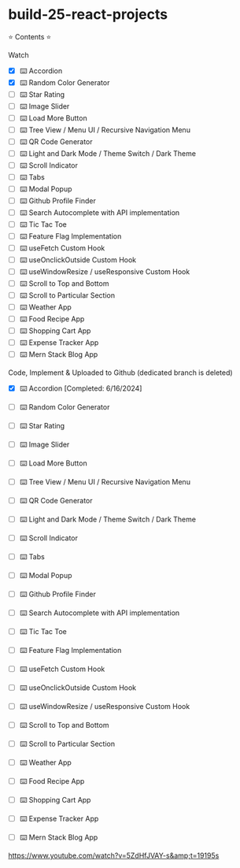 # build-25-react-projects

⭐️ Contents ⭐️

Watch
- [x] ⌨️ Accordion
- [x] ⌨️ Random Color Generator
- [ ] ⌨️ Star Rating
- [ ] ⌨️ Image Slider
- [ ] ⌨️ Load More Button
- [ ] ⌨️ Tree View / Menu UI / Recursive Navigation Menu
- [ ] ⌨️ QR Code Generator
- [ ] ⌨️ Light and Dark Mode / Theme Switch / Dark Theme
- [ ] ⌨️ Scroll Indicator
- [ ] ⌨️ Tabs
- [ ] ⌨️ Modal Popup
- [ ] ⌨️ Github Profile Finder
- [ ] ⌨️ Search Autocomplete with API implementation
- [ ] ⌨️ Tic Tac Toe
- [ ] ⌨️ Feature Flag Implementation
- [ ] ⌨️ useFetch Custom Hook
- [ ] ⌨️ useOnclickOutside Custom Hook
- [ ] ⌨️ useWindowResize / useResponsive Custom Hook
- [ ] ⌨️ Scroll to Top and Bottom
- [ ] ⌨️ Scroll to Particular Section
- [ ] ⌨️ Weather App
- [ ] ⌨️ Food Recipe App
- [ ] ⌨️ Shopping Cart App
- [ ] ⌨️ Expense Tracker App
- [ ] ⌨️ Mern Stack Blog App

Code, Implement & Uploaded to Github (dedicated branch is deleted)
- [x] ⌨️ Accordion [Completed: 6/16/2024]
- [ ] ⌨️ Random Color Generator
- [ ] ⌨️ Star Rating
- [ ] ⌨️ Image Slider
- [ ] ⌨️ Load More Button
- [ ] ⌨️ Tree View / Menu UI / Recursive Navigation Menu
- [ ] ⌨️ QR Code Generator
- [ ] ⌨️ Light and Dark Mode / Theme Switch / Dark Theme
- [ ] ⌨️ Scroll Indicator
- [ ] ⌨️ Tabs
- [ ] ⌨️ Modal Popup
- [ ] ⌨️ Github Profile Finder
- [ ] ⌨️ Search Autocomplete with API implementation
- [ ] ⌨️ Tic Tac Toe
- [ ] ⌨️ Feature Flag Implementation
- [ ] ⌨️ useFetch Custom Hook
- [ ] ⌨️ useOnclickOutside Custom Hook
- [ ] ⌨️ useWindowResize / useResponsive Custom Hook
- [ ] ⌨️ Scroll to Top and Bottom
- [ ] ⌨️ Scroll to Particular Section
- [ ] ⌨️ Weather App
- [ ] ⌨️ Food Recipe App
- [ ] ⌨️ Shopping Cart App
- [ ] ⌨️ Expense Tracker App
- [ ] ⌨️ Mern Stack Blog App


https://www.youtube.com/watch?v=5ZdHfJVAY-s&amp;t=19195s
